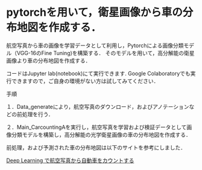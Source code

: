 # pytorchを用いて，衛星画像から車の分布地図を作成する．

航空写真から車の画像を学習データとして利用し，Pytorchによる画像分類モデル（VGG-16のFine Tuning)を構築する．
そのモデルを用いて，高分解能の衛星画像より車の分布地図を作成する．

コードはJupyter lab(notebook)にて実行できます.
Google Colaboratoryでも実行できますので，ご自身の環境がない方は試してみてください．

手順

１．Data_generateにより，航空写真のダウンロード，およびアノテーションなどの前処理を行う．

２．Main_CarcountingAを実行し，航空写真を学習および検証データとして画像分類モデルを構築し，高分解能の光学衛星画像の車の分布地図を作成する．


前処理，および予測された車の分布地図は以下のサイトを参考にしました．

[Deep Learning で航空写真から自動車をカウントする](https://qiita.com/motokimura/items/d155d532a5f1dd02089c)
